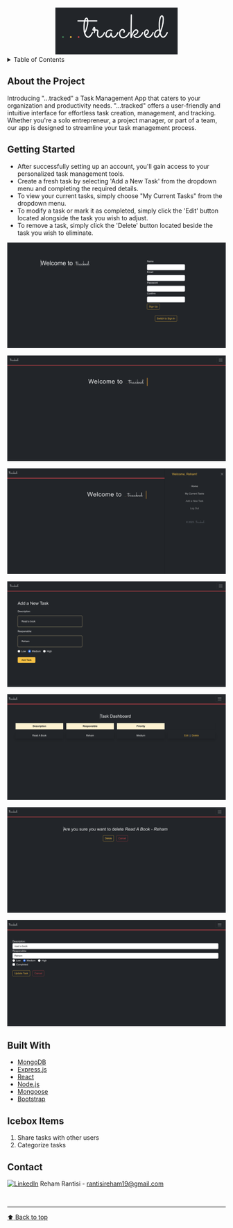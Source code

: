 <!-- PROJECT LOGO -->
<br />
<div align="center">
    <img src="/src/images/logo.png" alt="...tracked">
</div>

<!-- TABLE OF CONTENTS -->

<details>
  <summary>Table of Contents</summary>

  <ol>
    <li><a href="#about-the-project">About The Project</a>
    <li><a href="#getting-started">Getting Started</a></li>
    <li><a href="#built-with">Built With</a></li>
    <li><a href="#icebox">Ice Box</a></li>
    <li><a href="#contact">Contact</a></li>
  </ol>
</details>

<!-- CONTENT -->

## About the Project

Introducing "...tracked" a Task Management App that caters to your organization and productivity needs. "...tracked" offers a user-friendly and intuitive interface for effortless task creation, management, and tracking. Whether you're a solo entrepreneur, a project manager, or part of a team, our app is designed to streamline your task management process.

## Getting Started

- After successfully setting up an account, you'll gain access to your personalized task management tools.
- Create a fresh task by selecting 'Add a New Task' from the dropdown menu and completing the required details.
- To view your current tasks, simply choose "My Current Tasks" from the dropdown menu.
- To modify a task or mark it as completed, simply click the 'Edit' button located alongside the task you wish to adjust.
- To remove a task, simply click the 'Delete' button located beside the task you wish to eliminate.

![...tracked-App](/src/images/11.png)

![...tracked-App](/src/images/222.png)

![...tracked-App](/src/images/33.png)

![...tracked-App](/src/images/44.png)

![...tracked-App](/src/images/55.png)

![...tracked-App](/src/images/66.png)

![...tracked-App](/src/images/77.png)


## Built With

- [MongoDB](https://www.mongodb.com/) 
- [Express.js](https://expressjs.com/)
- [React](https://reactjs.org/)
- [Node.js](https://nodejs.org/)
- [Mongoose](https://mongoosejs.com/)
- [Bootstrap](https://getbootstrap.com/)

## Icebox Items

1. Share tasks with other users
2. Categorize tasks

## Contact

[![LinkedIn](https://img.shields.io/badge/-LinkedIn-blue?style=flat-square&logo=Linkedin&logoColor=white&link=https://www.linkedin.com/in/rehamrantisi/)](https://www.linkedin.com/in/rehamrantisi/) Reham Rantisi - rantisireham19@gmail.com

<br><hr>
[:arrow_up: Back to top](#ReadMe)
